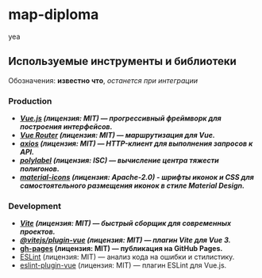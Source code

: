# map-diploma
yea

## Используемые инструменты и библиотеки

Обозначения: **известно что**, *останется при интеграции*

### Production
- ***[Vue.js](https://github.com/vuejs/vue) (лицензия: MIT) — прогрессивный фреймворк для построения интерфейсов.***
- ***[Vue Router](https://github.com/vuejs/router) (лицензия: MIT) — маршрутизация для Vue.***
- ***[axios](https://github.com/axios/axios) (лицензия: MIT) — HTTP-клиент для выполнения запросов к API.***
- ***[polylabel](https://github.com/mapbox/polylabel) (лицензия: ISC) — вычисление центра тяжести полигонов.***
- ***[material-icons](https://github.com/marella/material-icons) (лицензия: Apache-2.0) - шрифты иконок и CSS для самостоятельного размещения иконок в стиле Material Design.***

### Development
- ***[Vite](https://github.com/vitejs/vite) (лицензия: MIT) — быстрый сборщик для современных проектов.***
- ***[@vitejs/plugin-vue](https://github.com/vitejs/vite/tree/main/packages/plugin-vue) (лицензия: MIT) — плагин Vite для Vue 3.***
- **[gh-pages](https://github.com/tschaub/gh-pages) (лицензия: MIT) — публикация на GitHub Pages.**
- [ESLint](https://github.com/eslint/eslint) (лицензия: MIT) — анализ кода на ошибки и стилистику.
- [eslint-plugin-vue](https://github.com/vuejs/eslint-plugin-vue) (лицензия: MIT) — плагин ESLint для Vue.js.
